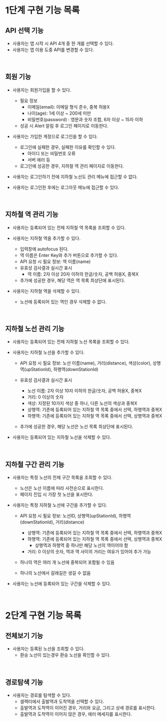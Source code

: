 # 1단계 구현 기능 목록

## API 선택 기능

- 사용자는 앱 시작 시 API 4개 중 한 개를 선택할 수 있다.
- 사용자는 앱 이용 도중 API를 변경할 수 있다.

<br>

## 회원 기능

- 사용자는 회원가입을 할 수 있다.

  - 필요 정보
    - 이메일(email): 이메일 형식 준수, 중복 허용X
    - 나이(age): 1세 이상 ~ 200세 미만
    - 비밀번호(password) : 영문과 숫자 조합, 6자 이상 ~ 15자 이하
  - 성공 시 Alert 알림 후 로그인 페이지로 이동한다.

- 사용자는 가입한 계정으로 로그인을 할 수 있다.

  - 로그인에 실패한 경우, 실패한 이유를 확인할 수 있다.
    - 아이디 또는 비밀번호 오류
    - 서버 에러 등
  - 로그인에 성공한 경우, 지하철 역 관리 페이지로 이동한다.

- 사용자는 로그인하기 전에 지하철 노선도 관리 메뉴에 접근할 수 없다.
- 사용자는 로그인한 후에는 로그아웃 메뉴에 접근할 수 있다.

<br>

## 지하철 역 관리 기능

- 사용자는 등록되어 있는 전체 지하철 역 목록을 조회할 수 있다.

- 사용자는 지하철 역을 추가할 수 있다.

  - 입력창에 autofocus 된다.
  - 역 이름은 Enter Key와 추가 버튼으로 추가할 수 있다.
  - API 요청 시 필요 정보: 역 이름(name)
  - 유효성 검사결과 실시간 표시
    - 역 이름: 2자 이상 20자 이하의 한글/숫자, 공백 허용X, 중복X
  - 추가에 성공한 경우, 해당 역은 역 목록 최상단에 표시된다.

- 사용자는 지하철 역을 삭제할 수 있다.
  - 노선에 등록되어 있는 역인 경우 삭제할 수 없다.

<br>

## 지하철 노선 관리 기능

- 사용자는 등록되어 있는 전체 지하철 노선 목록을 조회할 수 있다.

- 사용자는 지하철 노선을 추가할 수 있다.

  - API 요청 시 필요 정보: 노선 이름(name), 거리(distance), 색상(color), 상행역(upStationId), 하행역(downStationId)
  - 유효성 검사결과 실시간 표시

    - 노선 이름: 2자 이상 10자 이하의 한글/숫자, 공백 허용X, 중복X
    - 거리: 0 이상의 숫자
    - 색상: 지정된 10가지 색상 중 하나, 다른 노선의 색상과 중복X
    - 상행역: 기존에 등록되어 있는 지하철 역 목록 중에서 선택, 하행역과 중복X
    - 하행역: 기존에 등록되어 있는 지하철 역 목록 중에서 선택, 상행역과 중복X

  - 추가에 성공한 경우, 해당 노선은 노선 목록 최상단에 표시된다.

- 사용자는 등록되어 있는 지하철 노선을 삭제할 수 있다.

<br>

## 지하철 구간 관리 기능

- 사용자는 특정 노선의 전체 구간 목록을 조회할 수 있다.

  - 노선은 노선 이름에 따라 사전순으로 표시한다.
  - 페이지 진입 시 가장 첫 노선을 표시한다.

- 사용자는 특정 지하철 노선에 구간을 추가할 수 있다.

  - API 요청 시 필요 정보: 노선ID, 상행역(upStationId), 하행역(downStationId), 거리(distance)

    - 상행역: 기존에 등록되어 있는 지하철 역 목록 중에서 선택, 하행역과 중복X
    - 하행역: 기존에 등록되어 있는 지하철 역 목록 중에서 선택, 상행역과 중복X
      - 상행역과 하행역 중 하나만 해당 노선의 역이어야 함
    - 거리: 0 이상의 숫자, 역과 역 사이의 거리는 여유가 있어야 추가 가능

  - 하나의 역은 여러 개 노선에 중복되어 포함될 수 있음
  - 하나의 노선에서 갈래길은 생길 수 없음

- 사용자는 노선에 등록되어 있는 구간을 삭제할 수 있다.

<br>

# 2단계 구현 기능 목록

## 전체보기 기능

- 사용자는 등록된 노선을 조회할 수 있다.
  - 환승 노선이 있는경우 환승 노선을 확인할 수 있다.

<br>

## 경로탐색 기능

- 사용자는 경로를 탐색할 수 있다.
  - 셀렉터에서 출발역과 도착역을 선택할 수 있다.
  - 출발역과 도착역이 이어진 경우, 거리와 요금, 그리고 상세 경로를 표시한다.
  - 출발역과 도착역이 이어지 않은 경우, 에러 메세지를 표시한다.
